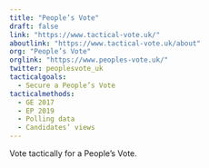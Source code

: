 ```yaml
---
title: "People’s Vote"
draft: false
link: "https://www.tactical-vote.uk/"
aboutlink: "https://www.tactical-vote.uk/about"
org: "People’s Vote"
orglink: "https://www.peoples-vote.uk/"
twitter: peoplesvote_uk
tacticalgoals:
  - Secure a People’s Vote
tacticalmethods:
  - GE 2017
  - EP 2019
  - Polling data
  - Candidates’ views
---
```


Vote tactically for a People’s Vote.

<!--more-->
